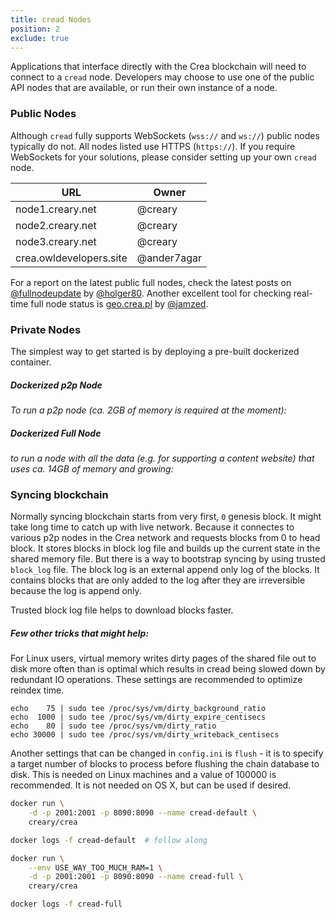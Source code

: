 ```yaml
---
title: cread Nodes
position: 2
exclude: true
---
```


Applications that interface directly with the Crea blockchain will need to connect to a `cread` node. Developers may choose to use one of the public API nodes that are available, or run their own instance of a node.

### Public Nodes

Although `cread` fully supports WebSockets (`wss://` and `ws://`) public nodes typically do not.  All nodes listed use HTTPS (`https://`).  If you require WebSockets for your solutions, please consider setting up your own `cread` node.

| URL                             | Owner         |
| ------------------------------- | ------------- |
| node1.creary.net                | @creary       |
| node2.creary.net                | @creary       |
| node3.creary.net                | @creary       |
| crea.owldevelopers.site         | @ander7agar   |



For a report on the latest public full nodes, check the latest posts on [@fullnodeupdate](https://creary.net/@fullnodeupdate) by [@holger80](https://creary.net/@holger80).  Another excellent tool for checking real-time full node status is [geo.crea.pl](https://geo.crea.pl) by [@jamzed](https://creary.net/@jamzed).


### Private Nodes

The simplest way to get started is by deploying a pre-built dockerized container.

##### Dockerized p2p Node

_To run a p2p node (ca. 2GB of memory is required at the moment):_

##### Dockerized Full Node

_to run a node with all the data (e.g. for supporting a content website) that uses ca. 14GB of memory and growing:_

### Syncing blockchain

Normally syncing blockchain starts from very first, `0` genesis block. It might take long time to catch up with live network. Because it connectes to various p2p nodes in the Crea network and requests blocks from 0 to head block. It stores blocks in block log file and builds up the current state in the shared memory file. But there is a way to bootstrap syncing by using trusted `block_log` file. The block log is an external append only log of the blocks. It contains blocks that are only added to the log after they are irreversible because the log is append only.

Trusted block log file helps to download blocks faster. 

##### Few other tricks that might help: 

For Linux users, virtual memory writes dirty pages of the shared file out to disk more often than is optimal which results in cread being slowed down by redundant IO operations. These settings are recommended to optimize reindex time.

```
echo    75 | sudo tee /proc/sys/vm/dirty_background_ratio
echo  1000 | sudo tee /proc/sys/vm/dirty_expire_centisecs
echo    80 | sudo tee /proc/sys/vm/dirty_ratio
echo 30000 | sudo tee /proc/sys/vm/dirty_writeback_centisecs
```

Another settings that can be changed in `config.ini` is `flush` - it is to specify a target number of blocks to process before flushing the chain database to disk. This is needed on Linux machines and a value of 100000 is recommended. It is not needed on OS X, but can be used if desired.

``` bash
docker run \
    -d -p 2001:2001 -p 8090:8090 --name cread-default \
    creary/crea

docker logs -f cread-default  # follow along
``` 
``` bash
docker run \
    --env USE_WAY_TOO_MUCH_RAM=1 \
    -d -p 2001:2001 -p 8090:8090 --name cread-full \
    creary/crea

docker logs -f cread-full
```  
